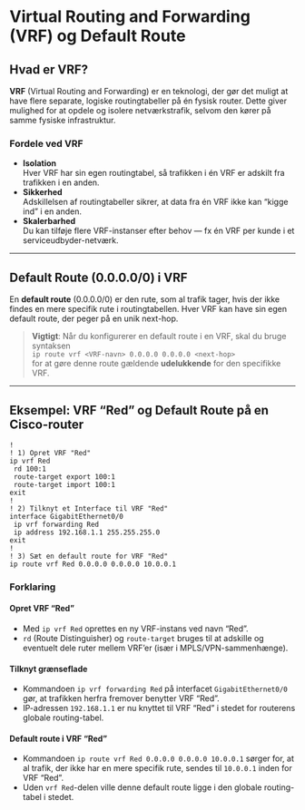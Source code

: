# Virtual Routing and Forwarding (VRF) og Default Route

## Hvad er VRF?

**VRF** (Virtual Routing and Forwarding) er en teknologi, der gør det muligt at have flere separate, logiske routingtabeller på én fysisk router. Dette giver mulighed for at opdele og isolere netværkstrafik, selvom den kører på samme fysiske infrastruktur.

### Fordele ved VRF

- **Isolation**  
  Hver VRF har sin egen routingtabel, så trafikken i én VRF er adskilt fra trafikken i en anden.
- **Sikkerhed**  
  Adskillelsen af routingtabeller sikrer, at data fra én VRF ikke kan “kigge ind” i en anden.
- **Skalerbarhed**  
  Du kan tilføje flere VRF-instanser efter behov — fx én VRF per kunde i et serviceudbyder-netværk.

---

## Default Route (0.0.0.0/0) i VRF

En **default route** (0.0.0.0/0) er den rute, som al trafik tager, hvis der ikke findes en mere specifik rute i routingtabellen. Hver VRF kan have sin egen default route, der peger på en unik next-hop.

> **Vigtigt**: Når du konfigurerer en default route i en VRF, skal du bruge syntaksen  
> `ip route vrf <VRF-navn> 0.0.0.0 0.0.0.0 <next-hop>`  
> for at gøre denne route gældende **udelukkende** for den specifikke VRF.

---

## Eksempel: VRF “Red” og Default Route på en Cisco-router

```plaintext
!
! 1) Opret VRF "Red"
ip vrf Red
 rd 100:1
 route-target export 100:1
 route-target import 100:1
exit
!
! 2) Tilknyt et Interface til VRF "Red"
interface GigabitEthernet0/0
 ip vrf forwarding Red
 ip address 192.168.1.1 255.255.255.0
exit
!
! 3) Sæt en default route for VRF "Red"
ip route vrf Red 0.0.0.0 0.0.0.0 10.0.0.1
```

### Forklaring

#### Opret VRF “Red”

- Med `ip vrf Red` oprettes en ny VRF-instans ved navn “Red”.
- `rd` (Route Distinguisher) og `route-target` bruges til at adskille og eventuelt dele ruter mellem VRF’er (især i MPLS/VPN-sammenhænge).

#### Tilknyt grænseflade

- Kommandoen `ip vrf forwarding Red` på interfacet `GigabitEthernet0/0` gør, at trafikken herfra fremover benytter VRF “Red”.
- IP-adressen `192.168.1.1` er nu knyttet til VRF “Red” i stedet for routerens globale routing-tabel.

#### Default route i VRF “Red”

- Kommandoen `ip route vrf Red 0.0.0.0 0.0.0.0 10.0.0.1` sørger for, at al trafik, der ikke har en mere specifik rute, sendes til `10.0.0.1` inden for VRF “Red”.
- Uden `vrf Red`-delen ville denne default route ligge i den globale routing-tabel i stedet.

